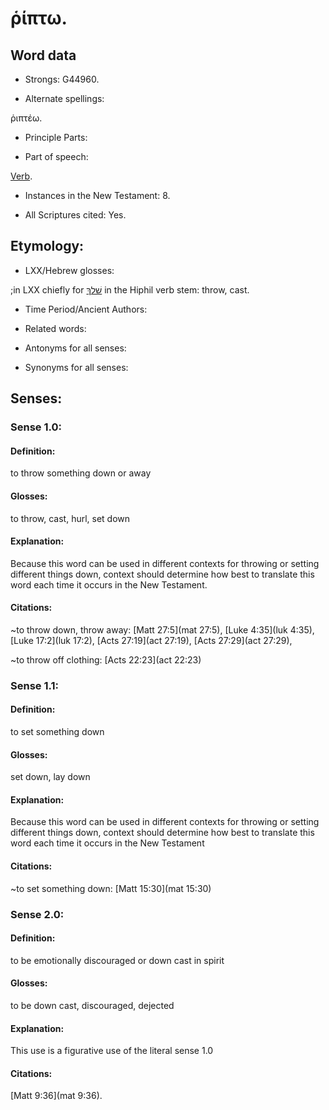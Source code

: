 # ῥίπτω.

<!-- Status: S3=Needs 2nd Review -->
<!-- Lexica used for edits: BDAG LN FFM BN LSJM MM   -->

## Word data

* Strongs: G44960.

* Alternate spellings:

ῥιπτέω. 

* Principle Parts: 


* Part of speech: 

[Verb](http://ugg.readthedocs.io/en/latest/verb.html).

* Instances in the New Testament: 8.

* All Scriptures cited: Yes.

## Etymology: 


* LXX/Hebrew glosses: 

;in LXX chiefly for [שׁלךְ](//en-uhal/H7993) in the Hiphil verb stem: throw, cast. 

* Time Period/Ancient Authors: 


* Related words: 

* Antonyms for all senses:

* Synonyms for all senses: 


## Senses: 


### Sense  1.0: 

#### Definition: 

to throw something down or away

#### Glosses: 

to throw, cast, hurl, set down

#### Explanation: 

Because this word can be used in different contexts for throwing or setting different things down, context should determine how best to translate this word each time it occurs in the New Testament.

#### Citations: 

~to throw down, throw away: [Matt 27:5](mat 27:5),  [Luke 4:35](luk 4:35), [Luke 17:2](luk 17:2),  [Acts 27:19](act 27:19), [Acts 27:29](act 27:29), 

~to throw off clothing: [Acts 22:23](act 22:23)
   
### Sense  1.1: 

#### Definition: 

to set something down

#### Glosses: 

set down, lay down

#### Explanation: 

Because this word can be used in different contexts for throwing or setting different things down, context should determine how best to translate this word each time it occurs in the New Testament

#### Citations: 

~to set something down: [Matt 15:30](mat 15:30) 

### Sense  2.0: 

#### Definition: 

to be emotionally discouraged or down cast in spirit

#### Glosses: 

to be down cast, discouraged, dejected 

#### Explanation: 

This use is a figurative use of the literal sense 1.0

#### Citations: 

[Matt 9:36](mat 9:36).


